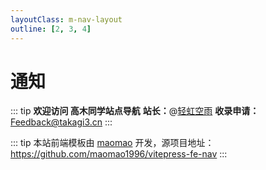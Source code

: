 ```yaml
---
layoutClass: m-nav-layout
outline: [2, 3, 4]
---
```


<script setup>
import MNavLinks from './components/MNavLinks.vue'

import { NAV_DATA } from './data'
</script>
<style src="./index.scss"></style>

# 通知

::: tip
**欢迎访问 高木同学站点导航**
**站长：**@[轻虹空雨](https://mufeng086.com)
**收录申请：**[Feedback@takagi3.cn](mailto:feedback@takagi3.cn)
:::

<MNavLinks v-for="{title, items} in NAV_DATA" :title="title" :items="items"/>

::: tip
本站前端模板由 [maomao](https://github.com/maomao1996) 开发，源项目地址：https://github.com/maomao1996/vitepress-fe-nav
:::

